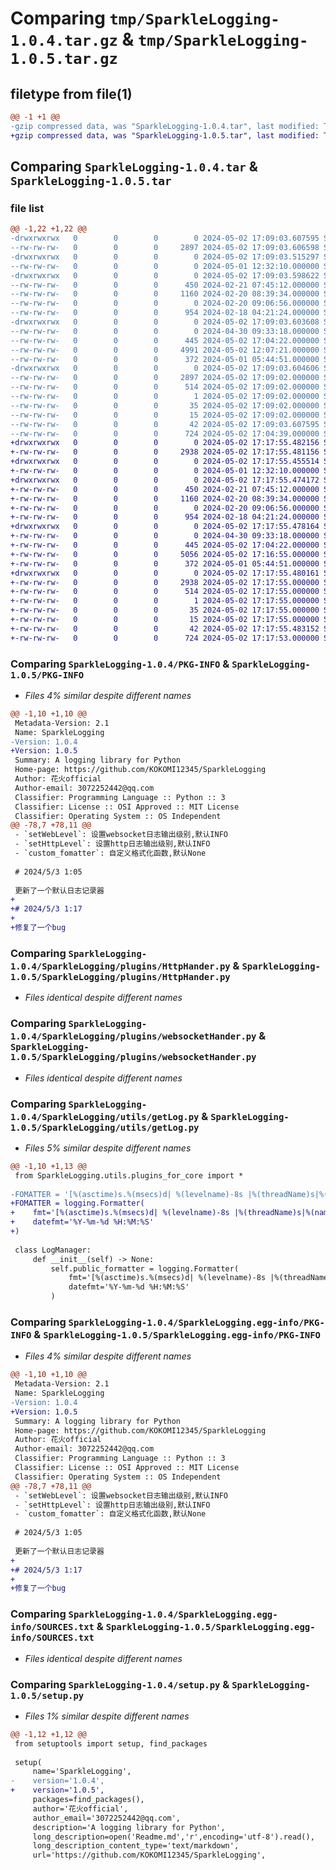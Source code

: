 # Comparing `tmp/SparkleLogging-1.0.4.tar.gz` & `tmp/SparkleLogging-1.0.5.tar.gz`

## filetype from file(1)

```diff
@@ -1 +1 @@
-gzip compressed data, was "SparkleLogging-1.0.4.tar", last modified: Thu May  2 17:09:03 2024, max compression
+gzip compressed data, was "SparkleLogging-1.0.5.tar", last modified: Thu May  2 17:17:55 2024, max compression
```

## Comparing `SparkleLogging-1.0.4.tar` & `SparkleLogging-1.0.5.tar`

### file list

```diff
@@ -1,22 +1,22 @@
-drwxrwxrwx   0        0        0        0 2024-05-02 17:09:03.607595 SparkleLogging-1.0.4/
--rw-rw-rw-   0        0        0     2897 2024-05-02 17:09:03.606598 SparkleLogging-1.0.4/PKG-INFO
-drwxrwxrwx   0        0        0        0 2024-05-02 17:09:03.515297 SparkleLogging-1.0.4/SparkleLogging/
--rw-rw-rw-   0        0        0        0 2024-05-01 12:32:10.000000 SparkleLogging-1.0.4/SparkleLogging/__init__.py
-drwxrwxrwx   0        0        0        0 2024-05-02 17:09:03.598622 SparkleLogging-1.0.4/SparkleLogging/plugins/
--rw-rw-rw-   0        0        0      450 2024-02-21 07:45:12.000000 SparkleLogging-1.0.4/SparkleLogging/plugins/DecoratorsTools.py
--rw-rw-rw-   0        0        0     1160 2024-02-20 08:39:34.000000 SparkleLogging-1.0.4/SparkleLogging/plugins/HttpHander.py
--rw-rw-rw-   0        0        0        0 2024-02-20 09:06:56.000000 SparkleLogging-1.0.4/SparkleLogging/plugins/__init__.py
--rw-rw-rw-   0        0        0      954 2024-02-18 04:21:24.000000 SparkleLogging-1.0.4/SparkleLogging/plugins/websocketHander.py
-drwxrwxrwx   0        0        0        0 2024-05-02 17:09:03.603608 SparkleLogging-1.0.4/SparkleLogging/utils/
--rw-rw-rw-   0        0        0        0 2024-04-30 09:33:18.000000 SparkleLogging-1.0.4/SparkleLogging/utils/__init__.py
--rw-rw-rw-   0        0        0      445 2024-05-02 17:04:22.000000 SparkleLogging-1.0.4/SparkleLogging/utils/core.py
--rw-rw-rw-   0        0        0     4991 2024-05-02 12:07:21.000000 SparkleLogging-1.0.4/SparkleLogging/utils/getLog.py
--rw-rw-rw-   0        0        0      372 2024-05-01 05:44:51.000000 SparkleLogging-1.0.4/SparkleLogging/utils/plugins_for_core.py
-drwxrwxrwx   0        0        0        0 2024-05-02 17:09:03.604606 SparkleLogging-1.0.4/SparkleLogging.egg-info/
--rw-rw-rw-   0        0        0     2897 2024-05-02 17:09:02.000000 SparkleLogging-1.0.4/SparkleLogging.egg-info/PKG-INFO
--rw-rw-rw-   0        0        0      514 2024-05-02 17:09:02.000000 SparkleLogging-1.0.4/SparkleLogging.egg-info/SOURCES.txt
--rw-rw-rw-   0        0        0        1 2024-05-02 17:09:02.000000 SparkleLogging-1.0.4/SparkleLogging.egg-info/dependency_links.txt
--rw-rw-rw-   0        0        0       35 2024-05-02 17:09:02.000000 SparkleLogging-1.0.4/SparkleLogging.egg-info/requires.txt
--rw-rw-rw-   0        0        0       15 2024-05-02 17:09:02.000000 SparkleLogging-1.0.4/SparkleLogging.egg-info/top_level.txt
--rw-rw-rw-   0        0        0       42 2024-05-02 17:09:03.607595 SparkleLogging-1.0.4/setup.cfg
--rw-rw-rw-   0        0        0      724 2024-05-02 17:04:39.000000 SparkleLogging-1.0.4/setup.py
+drwxrwxrwx   0        0        0        0 2024-05-02 17:17:55.482156 SparkleLogging-1.0.5/
+-rw-rw-rw-   0        0        0     2938 2024-05-02 17:17:55.481156 SparkleLogging-1.0.5/PKG-INFO
+drwxrwxrwx   0        0        0        0 2024-05-02 17:17:55.455514 SparkleLogging-1.0.5/SparkleLogging/
+-rw-rw-rw-   0        0        0        0 2024-05-01 12:32:10.000000 SparkleLogging-1.0.5/SparkleLogging/__init__.py
+drwxrwxrwx   0        0        0        0 2024-05-02 17:17:55.474172 SparkleLogging-1.0.5/SparkleLogging/plugins/
+-rw-rw-rw-   0        0        0      450 2024-02-21 07:45:12.000000 SparkleLogging-1.0.5/SparkleLogging/plugins/DecoratorsTools.py
+-rw-rw-rw-   0        0        0     1160 2024-02-20 08:39:34.000000 SparkleLogging-1.0.5/SparkleLogging/plugins/HttpHander.py
+-rw-rw-rw-   0        0        0        0 2024-02-20 09:06:56.000000 SparkleLogging-1.0.5/SparkleLogging/plugins/__init__.py
+-rw-rw-rw-   0        0        0      954 2024-02-18 04:21:24.000000 SparkleLogging-1.0.5/SparkleLogging/plugins/websocketHander.py
+drwxrwxrwx   0        0        0        0 2024-05-02 17:17:55.478164 SparkleLogging-1.0.5/SparkleLogging/utils/
+-rw-rw-rw-   0        0        0        0 2024-04-30 09:33:18.000000 SparkleLogging-1.0.5/SparkleLogging/utils/__init__.py
+-rw-rw-rw-   0        0        0      445 2024-05-02 17:04:22.000000 SparkleLogging-1.0.5/SparkleLogging/utils/core.py
+-rw-rw-rw-   0        0        0     5056 2024-05-02 17:16:55.000000 SparkleLogging-1.0.5/SparkleLogging/utils/getLog.py
+-rw-rw-rw-   0        0        0      372 2024-05-01 05:44:51.000000 SparkleLogging-1.0.5/SparkleLogging/utils/plugins_for_core.py
+drwxrwxrwx   0        0        0        0 2024-05-02 17:17:55.480161 SparkleLogging-1.0.5/SparkleLogging.egg-info/
+-rw-rw-rw-   0        0        0     2938 2024-05-02 17:17:55.000000 SparkleLogging-1.0.5/SparkleLogging.egg-info/PKG-INFO
+-rw-rw-rw-   0        0        0      514 2024-05-02 17:17:55.000000 SparkleLogging-1.0.5/SparkleLogging.egg-info/SOURCES.txt
+-rw-rw-rw-   0        0        0        1 2024-05-02 17:17:55.000000 SparkleLogging-1.0.5/SparkleLogging.egg-info/dependency_links.txt
+-rw-rw-rw-   0        0        0       35 2024-05-02 17:17:55.000000 SparkleLogging-1.0.5/SparkleLogging.egg-info/requires.txt
+-rw-rw-rw-   0        0        0       15 2024-05-02 17:17:55.000000 SparkleLogging-1.0.5/SparkleLogging.egg-info/top_level.txt
+-rw-rw-rw-   0        0        0       42 2024-05-02 17:17:55.483152 SparkleLogging-1.0.5/setup.cfg
+-rw-rw-rw-   0        0        0      724 2024-05-02 17:17:53.000000 SparkleLogging-1.0.5/setup.py
```

### Comparing `SparkleLogging-1.0.4/PKG-INFO` & `SparkleLogging-1.0.5/PKG-INFO`

 * *Files 4% similar despite different names*

```diff
@@ -1,10 +1,10 @@
 Metadata-Version: 2.1
 Name: SparkleLogging
-Version: 1.0.4
+Version: 1.0.5
 Summary: A logging library for Python
 Home-page: https://github.com/KOKOMI12345/SparkleLogging
 Author: 花火official
 Author-email: 3072252442@qq.com
 Classifier: Programming Language :: Python :: 3
 Classifier: License :: OSI Approved :: MIT License
 Classifier: Operating System :: OS Independent
@@ -78,7 +78,11 @@
 - `setWebLevel`: 设置websocket日志输出级别,默认INFO
 - `setHttpLevel`: 设置http日志输出级别,默认INFO
 - `custom_fomatter`: 自定义格式化函数,默认None
 
 # 2024/5/3 1:05
 
 更新了一个默认日志记录器
+
+# 2024/5/3 1:17
+
+修复了一个bug
```

### Comparing `SparkleLogging-1.0.4/SparkleLogging/plugins/HttpHander.py` & `SparkleLogging-1.0.5/SparkleLogging/plugins/HttpHander.py`

 * *Files identical despite different names*

### Comparing `SparkleLogging-1.0.4/SparkleLogging/plugins/websocketHander.py` & `SparkleLogging-1.0.5/SparkleLogging/plugins/websocketHander.py`

 * *Files identical despite different names*

### Comparing `SparkleLogging-1.0.4/SparkleLogging/utils/getLog.py` & `SparkleLogging-1.0.5/SparkleLogging/utils/getLog.py`

 * *Files 5% similar despite different names*

```diff
@@ -1,10 +1,13 @@
 from SparkleLogging.utils.plugins_for_core import *
 
-FOMATTER = '[%(asctime)s.%(msecs)d| %(levelname)-8s |%(threadName)s|%(name)s.%(funcName)s|%(filename)s:%(lineno)d]: %(message)s'
+FOMATTER = logging.Formatter(
+    fmt='[%(asctime)s.%(msecs)d| %(levelname)-8s |%(threadName)s|%(name)s.%(funcName)s|%(filename)s:%(lineno)d]: %(message)s',
+    datefmt='%Y-%m-%d %H:%M:%S'
+)
 
 class LogManager:
     def __init__(self) -> None:
         self.public_formatter = logging.Formatter(
             fmt='[%(asctime)s.%(msecs)d| %(levelname)-8s |%(threadName)s|%(name)s.%(funcName)s|%(filename)s:%(lineno)d]: %(message)s',
             datefmt='%Y-%m-%d %H:%M:%S'
         )
```

### Comparing `SparkleLogging-1.0.4/SparkleLogging.egg-info/PKG-INFO` & `SparkleLogging-1.0.5/SparkleLogging.egg-info/PKG-INFO`

 * *Files 4% similar despite different names*

```diff
@@ -1,10 +1,10 @@
 Metadata-Version: 2.1
 Name: SparkleLogging
-Version: 1.0.4
+Version: 1.0.5
 Summary: A logging library for Python
 Home-page: https://github.com/KOKOMI12345/SparkleLogging
 Author: 花火official
 Author-email: 3072252442@qq.com
 Classifier: Programming Language :: Python :: 3
 Classifier: License :: OSI Approved :: MIT License
 Classifier: Operating System :: OS Independent
@@ -78,7 +78,11 @@
 - `setWebLevel`: 设置websocket日志输出级别,默认INFO
 - `setHttpLevel`: 设置http日志输出级别,默认INFO
 - `custom_fomatter`: 自定义格式化函数,默认None
 
 # 2024/5/3 1:05
 
 更新了一个默认日志记录器
+
+# 2024/5/3 1:17
+
+修复了一个bug
```

### Comparing `SparkleLogging-1.0.4/SparkleLogging.egg-info/SOURCES.txt` & `SparkleLogging-1.0.5/SparkleLogging.egg-info/SOURCES.txt`

 * *Files identical despite different names*

### Comparing `SparkleLogging-1.0.4/setup.py` & `SparkleLogging-1.0.5/setup.py`

 * *Files 1% similar despite different names*

```diff
@@ -1,12 +1,12 @@
 from setuptools import setup, find_packages
 
 setup(
     name='SparkleLogging',
-    version='1.0.4',
+    version='1.0.5',
     packages=find_packages(),
     author='花火official',
     author_email='3072252442@qq.com',
     description='A logging library for Python',
     long_description=open('Readme.md','r',encoding='utf-8').read(),
     long_description_content_type='text/markdown',
     url='https://github.com/KOKOMI12345/SparkleLogging',
```

